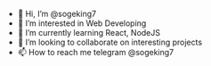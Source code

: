 - 👋 Hi, I’m @sogeking7
- 👀 I’m interested in Web Developing
- 🌱 I’m currently learning React, NodeJS
- 💞️ I’m looking to collaborate on interesting projects
- 📫 How to reach me telegram @sogeking7

<!---
sogeking7/sogeking7 is a ✨ special ✨ repository because its `README.md` (this file) appears on your GitHub profile.
You can click the Preview link to take a look at your changes.
--->
